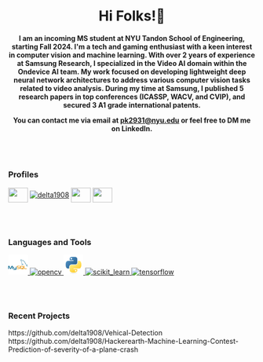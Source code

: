 <h1 align="center">Hi Folks!👋</h1>
<h4 align="center">I am an incoming MS student at NYU Tandon School of Engineering, starting Fall 2024. I'm a tech and gaming enthusiast with a keen interest in computer vision and machine learning. With over 2 years of experience at Samsung Research, I specialized in the Video AI domain within the Ondevice AI team. My work focused on developing lightweight deep neural network architectures to address various computer vision tasks related to video analysis. During my time at Samsung, I published 5 research papers in top conferences (ICASSP, WACV, and CVIP), and secured 3 A1 grade international patents.

You can contact me via email at pk2931@nyu.edu or feel free to DM me on LinkedIn.</h3>

<br>
<br>

<h3 align="left">Profiles</h3>
<p align="left" style=”display:block”>
<a href="https://linkedin.com/in/pranay1908" target="blank"><img align="center" src="https://cdn.jsdelivr.net/npm/simple-icons@3.0.1/icons/linkedin.svg" height="30" width="40" /></a>
<a href="https://www.codechef.com/users/delta1908" target="blank"><img align="center" src="https://cdn.jsdelivr.net/npm/simple-icons@3.1.0/icons/codechef.svg" alt="delta1908" height="30" width="40" /></a>
<a href="https://www.hackerearth.com/@delta19081" target="blank"><img align="center" src="https://cdn.jsdelivr.net/npm/simple-icons@3.1.0/icons/hackerearth.svg" height="30" width="40" /></a>
<a href="https://www.youtube.com/channel/UC78_MO73X6awY8XCFPcPgxg"><img align="center" src="https://cdn.jsdelivr.net/npm/simple-icons@3.1.0/icons/youtube.svg" height="30" width="40" /></a></p>

<br>
<br>

<h3 align="left">Languages and Tools</h3>
<p align="left"> <a href="https://www.mysql.com/" target="_blank"> 
<img src="https://raw.githubusercontent.com/devicons/devicon/master/icons/mysql/mysql-original-wordmark.svg" alt="mysql" width="40" height="40"/> </a> <a href="https://opencv.org/" target="_blank"> 
<img src="https://www.vectorlogo.zone/logos/opencv/opencv-icon.svg" alt="opencv" width="40" height="40"/> </a> <a href="https://www.python.org" target="_blank">
<img src="https://raw.githubusercontent.com/devicons/devicon/master/icons/python/python-original.svg" alt="python" width="40" height="40"/> </a> 
<a href="https://scikit-learn.org/" target="_blank"> <img src="https://upload.wikimedia.org/wikipedia/commons/0/05/Scikit_learn_logo_small.svg" alt="scikit_learn" width="40" height="40"/> </a> 
<a href="https://www.tensorflow.org" target="_blank"> <img src="https://www.vectorlogo.zone/logos/tensorflow/tensorflow-icon.svg" alt="tensorflow" width="40" height="40"/> </a> 
</p>

<br>
<br>

<h3 align="left">Recent Projects</h3>
https://github.com/delta1908/Vehical-Detection<br>
https://github.com/delta1908/Hackerearth-Machine-Learning-Contest-Prediction-of-severity-of-a-plane-crash
